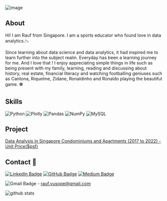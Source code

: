 ![image](https://user-images.githubusercontent.com/96287600/156496395-064c497e-be5d-404d-aaf8-04f0a295df27.png)

## About 
Hi! I am Rauf from Singapore. I am a sports educator who found love in data analytics.📉 

Since learning about data science and data analytics, it had inspired me to learn further into the subject realm. Everyday has been a learning journey for me. And I love that ! 
I enjoy appreciating simple things in life such as being present with my family,  learning, reading and discussing about history, real estate, financial literacy and watching footballing geniuses such as Cantona, Riquelme, Zidane, Ronaldinho and Ronaldo playing the beautiful game. ⚽

## Skills

![Python](https://img.shields.io/badge/python-3670A0?style=for-the-badge&logo=python&logoColor=ffdd54)  ![Plotly](https://img.shields.io/badge/Plotly-%233F4F75.svg?style=for-the-badge&logo=plotly&logoColor=white) ![Pandas](https://img.shields.io/badge/pandas-%23150458.svg?style=for-the-badge&logo=pandas&logoColor=white) ![NumPy](https://img.shields.io/badge/numpy-%23013243.svg?style=for-the-badge&logo=numpy&logoColor=white) ![MySQL](https://img.shields.io/badge/mysql-%2300f.svg?style=for-the-badge&logo=mysql&logoColor=white)

## Project

[Data Analysis in Singapore Condominiums and Apartments (2017 to 2022) - Unit Price($psf)](https://github.com/abdrauf26/abdul_rauf_repo)

## Contact 📧 

[![LinkedIn Badge](https://img.shields.io/badge/LinkedIn-0A66C2?logo=linkedin&logoColor=fff&style=flat)](https://www.linkedin.com/in/abdrauf26/)  [![GitHub Badge](https://img.shields.io/badge/GitHub-181717?logo=github&logoColor=fff&style=flat)](https://github.com/abdrauf26) [![Medium Badge](https://img.shields.io/badge/Medium-000?logo=medium&logoColor=fff&style=flat)](https://medium.com/@rauf.yusope)

![Gmail Badge](https://img.shields.io/badge/Gmail-EA4335?logo=gmail&logoColor=fff&style=flat) - rauf.yusope@gmail.com


![github stats](https://github-readme-stats.vercel.app/api?username=abdrauf26&show_icons=true&theme=prussian)

<!---
abdrauf26/abdrauf26 is a ✨ special ✨ repository because its `README.md` (this file) appears on your GitHub profile.
You can click the Preview link to take a look at your changes.
--->
